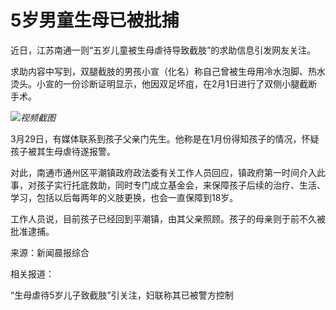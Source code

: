 # 5岁男童生母已被批捕

近日，江苏南通一则“五岁儿童被生母虐待导致截肢”的求助信息引发网友关注。

求助内容中写到，双腿截肢的男孩小宣（化名）称自己曾被生母用冷水泡脚、热水烫头。小宣的一份诊断证明显示，他因双足坏疽，在2月1日进行了双侧小腿截断手术。

![](https://inews.gtimg.com/news_bt/Opdir1m5BRXRhs6HPDr9fvo05bv8BRQ65aUa32FD6ewNIAA/1000)_视频截图_

3月29日，有媒体联系到孩子父亲门先生。他称是在1月份得知孩子的情况，怀疑孩子被其生母虐待遂报警。

对此，南通市通州区平潮镇政府政法委有关工作人员回应，镇政府第一时间介入此事，对孩子实行托底救助，同时专门成立基金会，来保障孩子后续的治疗、生活、学习，包括以后每两年的义肢更换，也会一直保障到18岁。

工作人员说，目前孩子已经回到平潮镇，由其父亲照顾。孩子的母亲则于前不久被批准逮捕。

来源：新闻晨报综合

相关报道：

“生母虐待5岁儿子致截肢”引关注，妇联称其已被警方控制

